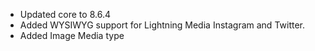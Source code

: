 * Updated core to 8.6.4
* Added WYSIWYG support for Lightning Media Instagram and Twitter.
* Added Image Media type
